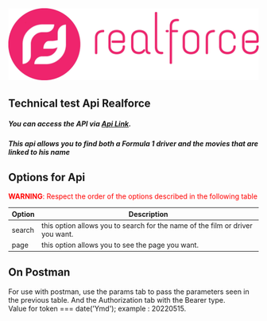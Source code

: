 ![](./Logo-Nouveau-RF.webp)
---

## Technical test Api Realforce

##### <span style="align: center">You can access the API via [Api Link](https://apirealforce.herokuapp.com/search).</span>

##### This api allows you to find both a Formula 1 driver and the movies that are linked to his name


## Options for Api

 <span style="color: red;">**WARNING**: Respect the order of the options described in the following table</span>


| Option | Description |
|--------| ----------- |
| search | this option allows you to search for the name of the film or driver you want. |
| page   | this option allows you to see the page you want. |



## On Postman

For use with postman, use the params tab to pass the parameters seen in the previous table. And the Authorization tab with the Bearer type.<br>
Value for token === date('Ymd'); example : 20220515.
